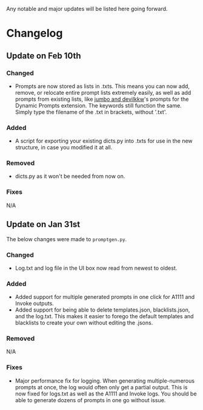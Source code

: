 Any notable and major updates will be listed here going forward.

# Changelog

## Update on Feb 10th

### Changed

* Prompts are now stored as lists in .txts. This means you can now add, remove, or relocate entire prompt lists extremely easily, as well as add prompts from existing lists, like [jumbo and devilkkw](https://github.com/adieyal/sd-dynamic-prompts/tree/main/collections)'s prompts for the Dynamic Prompts extension. The keywords still function the same. Simply type the filename of the .txt in brackets, without '.txt'.

### Added

* A script for exporting your existing dicts.py into .txts for use in the new structure, in case you modified it at all.

### Removed

* dicts.py as it won't be needed from now on.

### Fixes

N/A

## Update on Jan 31st

The below changes were made to `promptgen.py`.

### Changed

* Log.txt and log file in the UI box now read from newest to oldest.

### Added

* Added support for multiple generated prompts in one click for A1111 and Invoke outputs.
* Added support for being able to delete templates.json, blacklists.json, and the log.txt. This makes it easier to forego the default templates and blacklists to create your own without editing the .jsons.

### Removed

N/A

### Fixes

* Major performance fix for logging. When generating multiple-numerous prompts at once, the log would often only get a partial output. This is now fixed for logs.txt as well as the A1111 and Invoke logs. You should be able to generate dozens of prompts in one go without issue.
